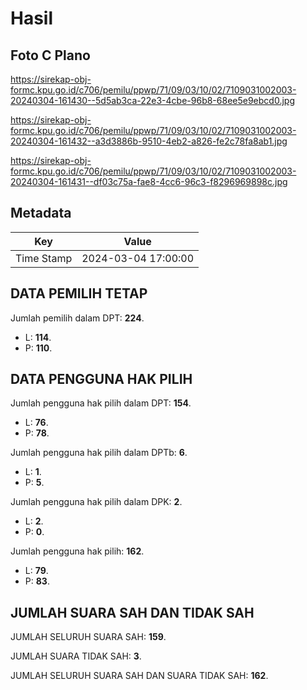 # Hasil

## Foto C Plano

https://sirekap-obj-formc.kpu.go.id/c706/pemilu/ppwp/71/09/03/10/02/7109031002003-20240304-161430--5d5ab3ca-22e3-4cbe-96b8-68ee5e9ebcd0.jpg

https://sirekap-obj-formc.kpu.go.id/c706/pemilu/ppwp/71/09/03/10/02/7109031002003-20240304-161432--a3d3886b-9510-4eb2-a826-fe2c78fa8ab1.jpg

https://sirekap-obj-formc.kpu.go.id/c706/pemilu/ppwp/71/09/03/10/02/7109031002003-20240304-161431--df03c75a-fae8-4cc6-96c3-f8296969898c.jpg


## Metadata

| Key        | Value               |
| ---------- | ------------------- |
| Time Stamp | 2024-03-04 17:00:00 |


## DATA PEMILIH TETAP

Jumlah pemilih dalam DPT: **224**.
 * L: **114**.
 * P: **110**.

## DATA PENGGUNA HAK PILIH

Jumlah pengguna hak pilih dalam DPT: **154**.
 * L: **76**.
 * P: **78**.

Jumlah pengguna hak pilih dalam DPTb: **6**.
 * L: **1**.
 * P: **5**.

Jumlah pengguna hak pilih dalam DPK: **2**.
 * L: **2**.
 * P: **0**.

Jumlah pengguna hak pilih: **162**.
 * L: **79**.
 * P: **83**.

## JUMLAH SUARA SAH DAN TIDAK SAH

JUMLAH SELURUH SUARA SAH: **159**.

JUMLAH SUARA TIDAK SAH: **3**.

JUMLAH SELURUH SUARA SAH DAN SUARA TIDAK SAH: **162**.


